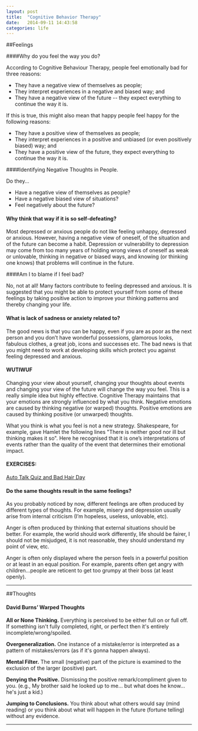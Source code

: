 ```yaml
---
layout: post
title:  "Cognitive Behavior Therapy"
date:   2014-09-11 14:43:58
categories: life
---
```


##Feelings

####Why do you feel the way you do?  

According to Cognitive Behaviour Therapy, people feel emotionally bad for three reasons:

* They have a negative view of themselves as people;
* They interpret experiences in a negative and biased way; and
* They have a negative view of the future -- they expect everything to continue the way it is.

If this is true, this might also mean that happy people feel happy for the following reasons:

* They have a positive view of themselves as people;
* They interpret experiences in a positive and unbiased (or even positively biased) way; and
* They have a positive view of the future, they expect everything to continue the way it is.

####Identifying Negative Thoughts in People.  

Do they...

* Have a negative view of themselves as people?
* Have a negative biased view of situations?
* Feel negatively about the future?


#### Why think that way if it is so self-defeating?


Most depressed or anxious people do not like feeling unhappy, depressed or anxious. However, having a negative view of oneself, of the situation and of the future can become a habit. Depression or vulnerability to depression may come from too many years of holding wrong views of oneself as weak or unlovable, thinking in negative or biased ways, and knowing (or thinking one knows) that problems will continue in the future.


####Am I to blame if I feel bad?

No, not at all! Many factors contribute to feeling depressed and anxious. It is suggested that you might be able to protect yourself from some of these feelings by taking positive action to improve your thinking patterns and thereby changing your life.

#### What is lack of sadness or anxiety related to?

The good news is that you can be happy, even if you are as poor as the next person and you don’t have wonderful possessions, glamorous looks, fabulous clothes, a great job, icons and successes etc. The bad news is that you might need to work at developing skills which protect you against feeling depressed and anxious.

#### WUTIWUF

Changing your view about yourself, changing your thoughts about events and changing your view of the future will change the way you feel. This is a really simple idea but highly effective. Cognitive Therapy maintains that your emotions are strongly influenced by what you think. Negative emotions are caused by thinking negative (or warped) thoughts. Positive emotions are caused by thinking positive (or unwarped) thoughts.

What you think is what you feel is not a new strategy. Shakespeare, for example, gave Hamlet the following lines "There is neither good nor ill but thinking makes it so". Here he recognised that it is one’s interpretations of events rather than the quality of the event that determines their emotional impact.

#### EXERCISES: 

[Auto Talk Quiz and Bad Hair Day](https://docs.google.com/spreadsheets/d/1UxoDyqfTBL6QPys_IkFk7XiGZnmWBVcloM6b1aFtGLU/edit#gid=0)


#### Do the same thoughts result in the same feelings?

As you probably noticed by now, different feelings are often produced by different types of thoughts. For example, misery and depression usually arise from internal criticism (I’m hopeless, useless, unlovable, etc).

Anger is often produced by thinking that external situations should be better. For example, the world should work differently, life should be fairer, I should not be misjudged, it is not reasonable, they should understand my point of view, etc.

Anger is often only displayed where the person feels in a powerful position or at least in an equal position. For example, parents often get angry with children…people are reticent to get too grumpy at their boss (at least openly).


----

##Thoughts

#### David Burns’ Warped Thoughts 

**All or None Thinking.** Everything is perceived to be either full on or full off.  If something isn't fully completed, right, or perfect then it's entirely incomplete/wrong/spoiled.

**Overgeneralization.** One instance of a mistake/error is interpreted as a pattern of mistakes/errors (as if it's gonna happen always).

**Mental Filter.** The small (negative) part of the picture is examined to the exclusion of the larger (positive) part.

**Denying the Positive.** Dismissing the positive remark/compliment given to you.  (e.g., My brother said he looked up to me... but what does he know... he's just a kid.)

**Jumping to Conclusions.** You think about what others would say (mind reading) or you think about what will happen in the future (fortune telling) without any evidence.





---

